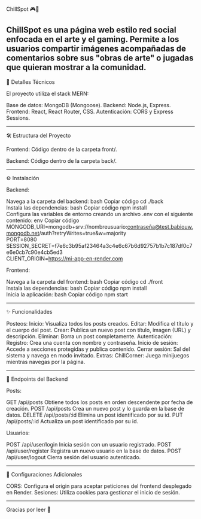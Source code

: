 ChillSpot 🎮🎨

ChillSpot es una página web estilo red social enfocada en el arte y el gaming. Permite a los usuarios compartir imágenes acompañadas de comentarios sobre sus "obras de arte" o jugadas que quieran mostrar a la comunidad.
-------------------------------------------------------------------------------------------------------------------------
🚀 Detalles Técnicos

El proyecto utiliza el stack MERN:

Base de datos: MongoDB (Mongoose).
Backend: Node.js, Express.
Frontend: React, React Router, CSS.
Autenticación: CORS y Express Sessions.

------------------------------------------------------------------------------------------------------------------------

🛠 Estructura del Proyecto

Frontend: Código dentro de la carpeta front/.

Backend: Código dentro de la carpeta back/.

-------------------------------------------------------------------------------------------------------------------------

⚙️ Instalación

Backend:

Navega a la carpeta del backend:
bash
Copiar código
cd ./back  
Instala las dependencias:
bash
Copiar código
npm install  
Configura las variables de entorno creando un archivo .env con el siguiente contenido:
env
Copiar código
MONGODB_URI=mongodb+srv://nombreusuario:contraseña@test.babiouw.mongodb.net/auth?retryWrites=true&w=majority  
PORT=8080  
SESSION_SECRET=f7e6c3b95af23464a3c4e6c67b6d92757b1b7c187df0c7e6e0cb7c90e4cb5ed3  
CLIENT_ORIGIN=https://mi-app-en-render.com  

Frontend:

Navega a la carpeta del frontend:
bash
Copiar código
cd ./front  
Instala las dependencias:
bash
Copiar código
npm install  
Inicia la aplicación:
bash
Copiar código
npm start  

-------------------------------------------------------------------------------------------------------------------------

✨ Funcionalidades

Posteos:
Inicio: Visualiza todos los posts creados.
Editar: Modifica el título y el cuerpo del post.
Crear: Publica un nuevo post con título, imagen (URL) y descripción.
Eliminar: Borra un post completamente.
Autenticación:
Registro: Crea una cuenta con nombre y contraseña.
Inicio de sesión: Accede a secciones protegidas y publica contenido.
Cerrar sesión: Sal del sistema y navega en modo invitado.
Extras:
ChillCorner: Juega minijuegos mientras navegas por la página.

-------------------------------------------------------------------------------------------------------------------------

📡 Endpoints del Backend

Posts:

GET /api/posts
Obtiene todos los posts en orden descendente por fecha de creación.
POST /api/posts
Crea un nuevo post y lo guarda en la base de datos.
DELETE /api/posts/:id
Elimina un post identificado por su id.
PUT /api/posts/:id
Actualiza un post identificado por su id.

Usuarios:

POST /api/user/login
Inicia sesión con un usuario registrado.
POST /api/user/register
Registra un nuevo usuario en la base de datos.
POST /api/user/logout
Cierra sesión del usuario autenticado.

-------------------------------------------------------------------------------------------------------------------------

🔧 Configuraciones Adicionales

CORS: Configura el origin para aceptar peticiones del frontend desplegado en Render.
Sesiones: Utiliza cookies para gestionar el inicio de sesión.

-------------------------------------------------------------------------------------------------------------------------
Gracias por leer 🌸

